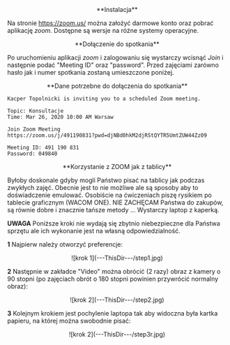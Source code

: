 <center>
**Instalacja**
</center>

Na stronie <https://zoom.us/>
można założyć darmowe konto oraz pobrać aplikację *zoom*. Dostępne
są wersje na różne systemy operacyjne.

<center>
**Dołączenie do spotkania**
</center>

Po uruchomieniu aplikacji *zoom* i zalogowaniu się
wystarczy wcisnąć *Join* i następnie podać "Meeting ID"
oraz "password". Przed zajęciami zarówno hasło jak i numer
spotkania zostaną umieszczone poniżej.

<center>
**Dane potrzebne do dołączenia do spotkania**
</center>

```
Kacper Topolnicki is inviting you to a scheduled Zoom meeting.

Topic: Konsultacje
Time: Mar 26, 2020 10:00 AM Warsaw

Join Zoom Meeting
https://zoom.us/j/491190831?pwd=djNBd0hkM2djRStQYTR5UmtZUW44Zz09

Meeting ID: 491 190 831
Password: 049840
```

<center>
**Korzystanie z ZOOM jak z tablicy**
</center>

Byłoby doskonale gdyby mogli Państwo pisać na tablicy jak podczas
zwykłych zajęć. Obecnie jest to nie możliwe ale są sposoby aby to
doświadczenie emulować.
Osobiście na ćwiczeniach piszę rysikiem po tablecie graficznym (WACOM ONE). 
NIE ZACHĘCAM Państwa do zakupów, są równie dobre i znacznie tańsze metody ...
Wystarczy laptop z kaperką.

**UWAGA** Poniższe kroki nie wydają się zbytnio niebezpieczne
dla Państwa sprzętu ale ich wykonanie jest na własną odpowiedzialność.

**1** Najpierw należy otworzyć preferencje:

<center>
![krok 1](---ThisDir---/step1.jpg)
</center>

**2** Następnie w zakładce "Video" można obrócić (2 razy) obraz z kamery
o $90$ stopni (po zajęciach obrót o $180$ stopni powinien przywrócić 
normalny obraz):

<center>
![krok 2](---ThisDir---/step2.jpg)
</center>

**3** Kolejnym krokiem jest pochylenie laptopa tak aby widoczna była kartka papieru,
na której można swobodnie pisać:

<center>
![krok 2](---ThisDir---/step3r.jpg)
</center>




